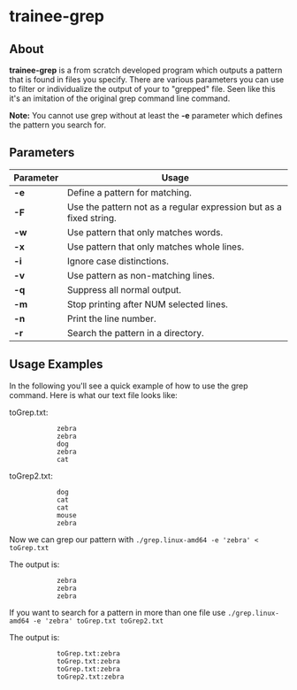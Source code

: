 # trainee-grep

## About

**trainee-grep** is a from scratch developed program which outputs a pattern that is found in files you specify. There are
various parameters you can use to filter or individualize the output of your to "grepped" file.
Seen like this it's an imitation of the original grep command line command.

**Note:** You cannot use grep without at least the **-e** parameter which defines the pattern you search for.
## Parameters

| Parameter    | Usage | 
| ------------- |-------------|
| **-e**      | Define a pattern for matching.
| **-F**      | Use the pattern not as a regular expression but as a  fixed string. 
| **-w**  | Use pattern that only matches words.    
| **-x**     | Use pattern that only matches whole lines.
| **-i**     | Ignore case distinctions.
| **-v**   | Use pattern as non-matching lines. 
| **-q**      | Suppress all normal output.
| **-m**   | Stop printing after NUM selected lines.
| **-n**   | Print the line number.
| **-r**   | Search the pattern in a directory.

## Usage Examples

In the following you'll see a quick example of how to use the grep command. Here is what our text file looks like:

toGrep.txt:

                zebra
                zebra
                dog
                zebra
                cat
                
toGrep2.txt:

                dog
                cat
                cat
                mouse
                zebra

Now we can grep our pattern with `./grep.linux-amd64 -e 'zebra' < toGrep.txt`  

The output is:

                zebra
                zebra
                zebra
                
If you want to search for a pattern in more than one file use `./grep.linux-amd64 -e 'zebra' toGrep.txt toGrep2.txt `

The output is:

                toGrep.txt:zebra
                toGrep.txt:zebra
                toGrep.txt:zebra
                toGrep2.txt:zebra

